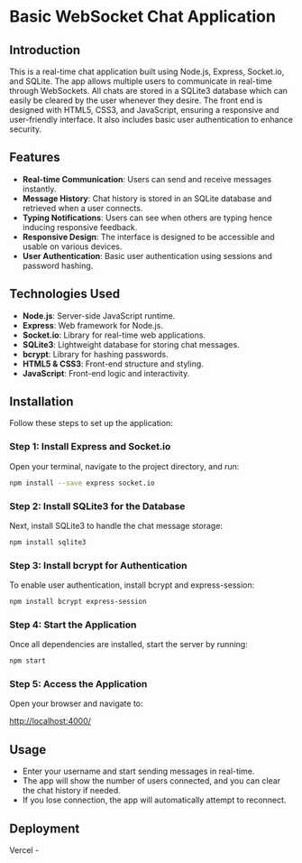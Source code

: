 # Basic WebSocket Chat Application

## Introduction

This is a real-time chat application built using Node.js, Express, Socket.io, and SQLite. The app allows multiple users to communicate in real-time through WebSockets. All chats are stored in a SQLite3 database which can easily be cleared by the user whenever they desire. The front end is designed with HTML5, CSS3, and JavaScript, ensuring a responsive and user-friendly interface. It also includes basic user authentication to enhance security.

## Features

- **Real-time Communication**: Users can send and receive messages instantly.
- **Message History**: Chat history is stored in an SQLite database and retrieved when a user connects.
- **Typing Notifications**: Users can see when others are typing hence inducing responsive feedback.
- **Responsive Design**: The interface is designed to be accessible and usable on various devices.
- **User Authentication**: Basic user authentication using sessions and password hashing.

## Technologies Used

- **Node.js**: Server-side JavaScript runtime.
- **Express**: Web framework for Node.js.
- **Socket.io**: Library for real-time web applications.
- **SQLite3**: Lightweight database for storing chat messages.
- **bcrypt**: Library for hashing passwords.
- **HTML5 & CSS3**: Front-end structure and styling.
- **JavaScript**: Front-end logic and interactivity.

## Installation

Follow these steps to set up the application:

### Step 1: Install Express and Socket.io

Open your terminal, navigate to the project directory, and run:

```bash
npm install --save express socket.io
```

### Step 2: Install SQLite3 for the Database

Next, install SQLite3 to handle the chat message storage:

```bash
npm install sqlite3
```

### Step 3: Install bcrypt for Authentication

To enable user authentication, install bcrypt and express-session:

```bash
npm install bcrypt express-session
```

### Step 4: Start the Application

Once all dependencies are installed, start the server by running:

```bash
npm start
```

### Step 5: Access the Application

Open your browser and navigate to:

[http://localhost:4000/](http://localhost:4000/)

## Usage

- Enter your username and start sending messages in real-time.
- The app will show the number of users connected, and you can clear the chat history if needed.
- If you lose connection, the app will automatically attempt to reconnect.

## Deployment

Vercel - 